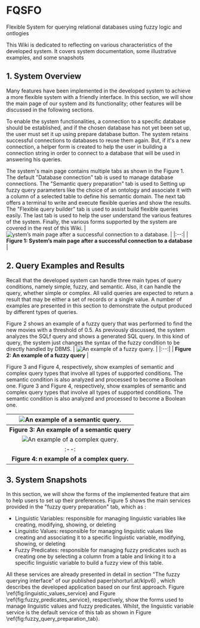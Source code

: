 # FQSFO
Flexible System for querying relational databases using fuzzy logic and ontlogies

This Wiki is dedicated to reflecting on various characteristics of the developed system. It covers system documentation, some illustrative examples, and some snapshots
##  1. System Overview
Many features have been implemented in the developed system to achieve a more flexible system with a friendly interface. In this section, we will show the main page of our system and its functionality; other features will be discussed in the following sections.

To enable the system functionalities, a connection to a specific database should be established, and if the chosen database has not yet been set up, the user must set it up using prepare database button. The system retains successful connections to databases to reuse them again. But, if it's a new connection, a helper form is created to help the user in building a connection string in order to connect to a database that will be used in answering his queries.

The system's main page contains multiple tabs as shown in the Figure 1. The default "Database connection" tab is used to manage database connections. The "Semantic query preparation" tab is used to Setting up fuzzy query parameters like the choice of an ontology and associate it with a column of a selected table to define his semantic domain. The next tab offers a terminal to write and execute flexible queries and show the results. The "Flexible query builder" tab is used to assist build flexible queries easily. The last tab is used to help the user understand the various features of the system. Finally, the various forms supported by the system are covered in the rest of this Wiki.
| ![ystem’s main page after a successful connection to a database.](https://i.ibb.co/vB5Wtph/system-main-page.png) | 
|:--:| 
| **Figure 1: System’s main page after a successful connection to a database** |

##  2. Query Examples and Results
Recall that the developed system can handle three main types of query conditions, namely simple, fuzzy, and semantic. Also, it can handle the query, whether simple or complex. All valid queries are expected to return a result that may be either a set of records or a single value. A number of examples are presented in this section to demonstrate the output produced by different types of queries.


Figure 2 shows an example of a fuzzy query that was performed to find the new movies with a threshold of 0.5. As previously discussed, the system analyzes the SQLf query and shows a generated SQL  query. In this kind of query, the system just changes the syntax of the fuzzy condition to be directly handled by DBMS.
| ![An example of a fuzzy query.](https://i.ibb.co/kgYjzN7/fuzzy-query-example.png) | 
|:--:| 
| **Figure 2: An example of a fuzzy query** |

Figure 3 and Figure 4, respectively, show examples of semantic and complex query types that involve all types of supported conditions. The semantic condition is also analyzed and processed to become a Boolean one.
Figure 3 and Figure 4, respectively, show examples of semantic and complex query types that involve all types of supported conditions. The semantic condition is also analyzed and processed to become a Boolean one.

| ![An example of a semantic query.](https://i.ibb.co/CnQSRRL/semantic-query-example.png) |
|:--:| 
| **Figure 3: An example of a semantic query** |
| ![An example of a complex query.](https://i.ibb.co/bsBG9wW/complex-query-example.png) | 
|:--:| 
| **Figure 4: n example of a complex query.** |

##  3. System Snapshots

In this section, we will show the forms of the implemented feature that aim to help users to set up their preferences. Figure 5 shows the main services provided in the "fuzzy query preparation" tab, which as :
* Linguistic Variables: responsible for managing linguistic variables like creating, modifying, showing, or deleting 
* Linguistic Values: responsible for managing linguistic values like creating and associating it to a specific linguistic variable, modifying, showing, or deleting
* Fuzzy Predicates: responsible for managing fuzzy predicates such as creating one by selecting a column from a table and linking it to a specific linguistic variable to build a fuzzy view of this table.

All these services are already presented in detail in section "The fuzzy querying interface" of our published paper(shorturl.at/klpv6) , which describes the developed application based on our first approach. Figure \ref{fig:linguistic_values_service} and Figure \ref{fig:fuzzy_predicates_service}, respectively, show the forms used to manage linguistic values and fuzzy predicates. Whilst, the linguistic variable service is the default service of this tab as shown in Figure \ref{fig:fuzzy_query_preparation_tab}.


